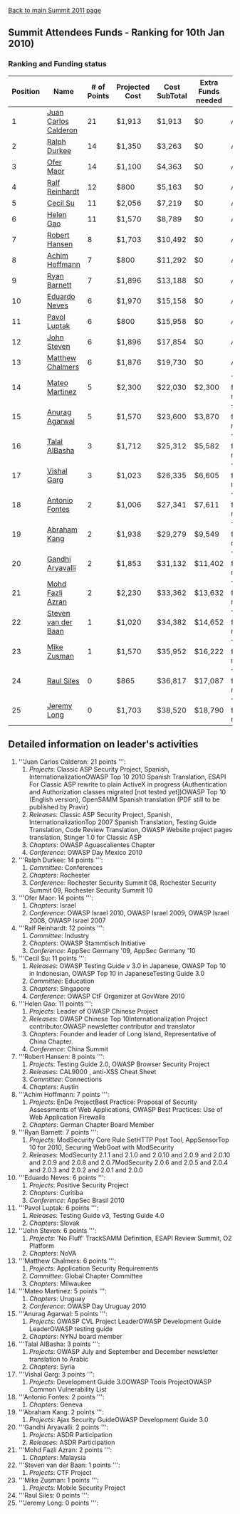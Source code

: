 [Back to main Summit 2011 page](Summit_2011 "wikilink")

## Summit Attendees Funds - Ranking for 10th Jan 2010)

### Ranking and Funding status

| Position | Name                                                                | \# of Points | Projected Cost | Cost SubTotal | Extra Funds needed | Status            |
| -------- | ------------------------------------------------------------------- | ------------ | -------------- | ------------- | ------------------ | ----------------- |
| 1        | [Juan Carlos Calderon](Summit_2011_Attendee/Attendee044 "wikilink") | 21           | $1,913         | $1,913        | $0                 | Approved          |
| 2        | [Ralph Durkee](Summit_2011_Attendee/Attendee026 "wikilink")         | 14           | $1,350         | $3,263        | $0                 | Approved          |
| 3        | [Ofer Maor](Summit_2011_Attendee/Attendee095 "wikilink")            | 14           | $1,100         | $4,363        | $0                 | Approved          |
| 4        | [Ralf Reinhardt](Summit_2011_Attendee/Attendee068 "wikilink")       | 12           | $800           | $5,163        | $0                 | Approved          |
| 5        | [Cecil Su](Summit_2011_Attendee/Attendee034 "wikilink")             | 11           | $2,056         | $7,219        | $0                 | Approved          |
| 6        | [Helen Gao](Summit_2011_Attendee/Attendee047 "wikilink")            | 11           | $1,570         | $8,789        | $0                 | Approved          |
| 7        | [Robert Hansen](Summit_2011_Attendee/Attendee055 "wikilink")        | 8            | $1,703         | $10,492       | $0                 | Approved          |
| 8        | [Achim Hoffmann](Summit_2011_Attendee/Attendee064 "wikilink")       | 7            | $800           | $11,292       | $0                 | Approved          |
| 9        | [Ryan Barnett](Summit_2011_Attendee/Attendee094 "wikilink")         | 7            | $1,896         | $13,188       | $0                 | Approved          |
| 10       | [Eduardo Neves](Summit_2011_Attendee/Attendee019 "wikilink")        | 6            | $1,970         | $15,158       | $0                 | Approved          |
| 11       | [Pavol Luptak](Summit_2011_Attendee/Attendee090 "wikilink")         | 6            | $800           | $15,958       | $0                 | Approved          |
| 12       | [John Steven](Summit_2011_Attendee/Attendee066 "wikilink")          | 6            | $1,896         | $17,854       | $0                 | Approved          |
| 13       | [Matthew Chalmers](Summit_2011_Attendee/Attendee042 "wikilink")     | 6            | $1,876         | $19,730       | $0                 | Approved          |
| 14       | [Mateo Martinez](Summit_2011_Attendee/Attendee046 "wikilink")       | 5            | $2,300         | $22,030       | $2,300             | To be funded next |
| 15       | [Anurag Agarwal](Summit_2011_Attendee/Attendee007 "wikilink")       | 5            | $1,570         | $23,600       | $3,870             | To be funded next |
| 16       | [Talal AlBasha](Summit_2011_Attendee/Attendee054 "wikilink")        | 3            | $1,712         | $25,312       | $5,582             | To be funded next |
| 17       | [Vishal Garg](Summit_2011_Attendee/Attendee088 "wikilink")          | 3            | $1,023         | $26,335       | $6,605             | To be funded next |
| 18       | [Antonio Fontes](Summit_2011_Attendee/Attendee032 "wikilink")       | 2            | $1,006         | $27,341       | $7,611             | To be funded next |
| 19       | [Abraham Kang](Summit_2011_Attendee/Attendee040 "wikilink")         | 2            | $1,938         | $29,279       | $9,549             | To be funded next |
| 20       | [Gandhi Aryavalli](Summit_2011_Attendee/Attendee063 "wikilink")     | 2            | $1,853         | $31,132       | $11,402            | To be funded next |
| 21       | [Mohd Fazli Azran](Summit_2011_Attendee/Attendee089 "wikilink")     | 2            | $2,230         | $33,362       | $13,632            | To be funded next |
| 22       | [Steven van der Baan](Summit_2011_Attendee/Attendee039 "wikilink")  | 1            | $1,020         | $34,382       | $14,652            | To be funded next |
| 23       | [Mike Zusman](Summit_2011_Attendee/Attendee078 "wikilink")          | 1            | $1,570         | $35,952       | $16,222            | To be funded next |
| 24       | [Raul Siles](Summit_2011_Attendee/Attendee085 "wikilink")           | 0            | $865           | $36,817       | $17,087            | To be funded next |
| 25       | [Jeremy Long](Summit_2011_Attendee/Attendee049 "wikilink")          | 0            | $1,703         | $38,520       | $18,790            | To be funded next |

## Detailed information on leader's activities

1.  '''Juan Carlos Calderon: 21 points ''':
    1.  *Projects*: Classic ASP Security Project, Spanish,
        InternationalizationOWASP Top 10 2010 Spanish Translation, ESAPI
        For Classic ASP rewrite to plain ActiveX in progress
        (Authentication and Authorization classes migrated \[not tested
        yet\])OWASP Top 10 (English version), OpenSAMM Spanish
        translation (PDF still to be published by Pravir)
    2.  *Releases*: Classic ASP Security Project, Spanish,
        InternationalizationTop 2007 Spanish Translation, Testing Guide
        Translation, Code Review Translation, OWASP Website project
        pages translation, Stinger 1.0 for Classic ASP
    3.  *Chapters*: OWASP Aguascalientes Chapter
    4.  *Conference*: OWASP Day Mexico 2010
2.  '''Ralph Durkee: 14 points ''':
    1.  *Committee*: Conferences
    2.  *Chapters*: Rochester
    3.  *Conference*: Rochester Security Summit 08, Rochester Security
        Summit 09, Rochester Security Summit 10
3.  '''Ofer Maor: 14 points ''':
    1.  *Chapters*: Israel
    2.  *Conference*: OWASP Israel 2010, OWASP Israel 2009, OWASP Israel
        2008, OWASP Israel 2007
4.  '''Ralf Reinhardt: 12 points ''':
    1.  *Committee*: Industry
    2.  *Chapters*: OWASP Stammtisch Initiative
    3.  *Conference*: AppSec Germany '09, AppSec Germany '10
5.  '''Cecil Su: 11 points ''':
    1.  *Releases*: OWASP Testing Guide v 3.0 in Japanese, OWASP Top 10
        in Indonesian, OWASP Top 10 in JapaneseTesting Guide 3.0
    2.  *Committee*: Education
    3.  *Chapters*: Singapore
    4.  *Conference*: OWASP CtF Organizer at GovWare 2010
6.  '''Helen Gao: 11 points ''':
    1.  *Projects*: Leader of OWASP Chinese Project
    2.  *Releases*: OWASP Chinese Top 10Internationalization Project
        contributor.OWASP newsletter contributor and translator
    3.  *Chapters*: Founder and leader of Long Island, Representative of
        China Chapter.
    4.  *Conference*: China Summit
7.  '''Robert Hansen: 8 points ''':
    1.  *Projects*: Testing Guide 2.0, OWASP Browser Security Project
    2.  *Releases*: CAL9000 , anti-XSS Cheat Sheet
    3.  *Committee*: Connections
    4.  *Chapters*: Austin
8.  '''Achim Hoffmann: 7 points ''':
    1.  *Projects*: EnDe ProjectBest Practice: Proposal of Security
        Assessments of Web Applications, OWASP Best Practices: Use of
        Web Application Firewalls
    2.  *Chapters*: German Chapter Board Member
9.  '''Ryan Barnett: 7 points ''':
    1.  *Projects*: ModSecurity Core Rule SetHTTP Post Tool,
        AppSensorTop 10 for 2010, Securing WebGoat with ModSecurity
    2.  *Releases*: ModSecurity 2.1.1 and 2.1.0 and 2.0.10 and 2.0.9 and
        2.0.10 and 2.0.9 and 2.0.8 and 2.0.7ModSecurity 2.0.6 and 2.0.5
        and 2.0.4 and 2.0.3 and 2.0.2 and 2.0.1 and 2.0.0
10. '''Eduardo Neves: 6 points ''':
    1.  *Projects*: Positive Security Project
    2.  *Chapters*: Curitiba
    3.  *Conference*: AppSec Brasil 2010
11. '''Pavol Luptak: 6 points ''':
    1.  *Releases*: Testing Guide v3, Testing Guide 4.0
    2.  *Chapters*: Slovak
12. '''John Steven: 6 points ''':
    1.  *Projects*: 'No Fluff' TrackSAMM Definition, ESAPI Review
        Summit, O2 Platform
    2.  *Chapters*: NoVA
13. '''Matthew Chalmers: 6 points ''':
    1.  *Projects*: Application Security Requirements
    2.  *Committee*: Global Chapter Committee
    3.  *Chapters*: Milwaukee
14. '''Mateo Martinez: 5 points ''':
    1.  *Chapters*: Uruguay
    2.  *Conference*: OWASP Day Uruguay 2010
15. '''Anurag Agarwal: 5 points ''':
    1.  *Projects*: OWASP CVL Project LeaderOWASP Development Guide
        LeaderOWASP testing guide
    2.  *Chapters*: NYNJ board member
16. '''Talal AlBasha: 3 points ''':
    1.  *Projects*: OWASP July and September and December newsletter
        translation to Arabic
    2.  *Chapters*: Syria
17. '''Vishal Garg: 3 points ''':
    1.  *Projects*: Development Guide 3.0OWASP Tools ProjectOWASP Common
        Vulnerability List
18. '''Antonio Fontes: 2 points ''':
    1.  *Chapters*: Geneva
19. '''Abraham Kang: 2 points ''':
    1.  *Projects*: Ajax Security GuideOWASP Development Guide 3.0
20. '''Gandhi Aryavalli: 2 points ''':
    1.  *Projects*: ASDR Participation
    2.  *Releases*: ASDR Participation
21. '''Mohd Fazli Azran: 2 points ''':
    1.  *Chapters*: Malaysia
22. '''Steven van der Baan: 1 points ''':
    1.  *Projects*: CTF Project
23. '''Mike Zusman: 1 points ''':
    1.  *Projects*: Mobile Security Project
24. '''Raul Siles: 0 points ''':
25. '''Jeremy Long: 0 points ''':